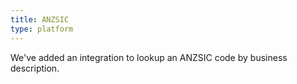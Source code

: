 ```yaml
---
title: ANZSIC
type: platform
---
```


We've added an integration to lookup an ANZSIC code by business description.